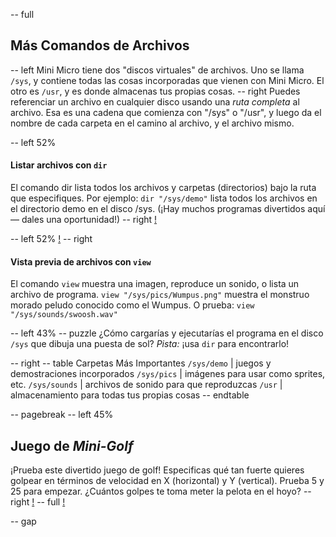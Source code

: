 -- full
## Más Comandos de Archivos
-- left
Mini Micro tiene dos "discos virtuales" de archivos. Uno se llama `/sys`, y contiene todas las cosas incorporadas que vienen con Mini Micro. El otro es `/usr`, y es donde almacenas tus propias cosas.
-- right
Puedes referenciar un archivo en cualquier disco usando una *ruta completa* al archivo. Esa es una cadena que comienza con "/sys" o "/usr", y luego da el nombre de cada carpeta en el camino al archivo, y el archivo mismo.

-- left 52%
#### Listar archivos con `dir`
El comando dir lista todos los archivos y carpetas (directorios) bajo la ruta que especifiques. Por ejemplo:
`dir "/sys/demo"`
lista todos los archivos en el directorio demo en el disco /sys. (¡Hay muchos programas divertidos aquí — dales una oportunidad!)
-- right
[!](p26-sysDemoScreen.png)

-- left 52%
[!](p26-wumpusScreen.png)
-- right
#### Vista previa de archivos con `view`
El comando `view` muestra una imagen, reproduce un sonido, o lista un archivo de programa.
`view "/sys/pics/Wumpus.png"`
muestra el monstruo morado peludo conocido como el Wumpus. O prueba:
`view "/sys/sounds/swoosh.wav"`

-- left 43%
-- puzzle
¿Cómo cargarías y ejecutarías el programa en el disco `/sys` que dibuja una puesta de sol? *Pista:* ¡usa `dir` para encontrarlo!

-- right
-- table
Carpetas Más Importantes
`/sys/demo` | juegos y demostraciones incorporados
`/sys/pics` | imágenes para usar como sprites, etc.
`/sys/sounds` | archivos de sonido para que reproduzcas
`/usr` | almacenamiento para todas tus propias cosas
-- endtable

-- pagebreak
-- left 45%
## Juego de _Mini-Golf_
¡Prueba este divertido juego de golf! Especificas qué tan fuerte quieres golpear en términos de velocidad en X (horizontal) y Y (vertical). Prueba 5 y 25 para empezar. ¿Cuántos golpes te toma meter la pelota en el hoyo?
-- right
[!](p26-golfBot.png)
-- full
[!](p26-listing1.png)

-- gap